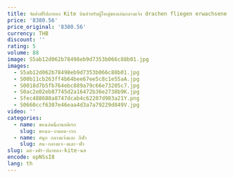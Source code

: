 ```yaml
---
title: จัดส่งฟรีปลาทอง Kite บินสําหรับผู้ใหญ่ของเล่นกลางแจ้ง drachen fliegen erwachsene carrete de cometa windsurf lenkdrachen สนุก
price: '8380.56'
price_original: '8380.56'
currency: THB
discount: ''
rating: 5
volume: 88
image: S5ab12d062b78498eb9d7353b066c88b01.jpg
images:
  - S5ab12d062b78498eb9d7353b066c88b01.jpg
  - S00b11cb263ff4b64bee67ee5c8c1e55aA.jpg
  - S0018d7b5fb764ebc889a79c66e73205c7.jpg
  - S0ac2e02eb87745d2a16472b36e2738b9K.jpg
  - Sfec488688a8747dcab4c62207d983a21Y.png
  - S0660ccf6307e46eaa4d3a7a79229d849V.jpg
video: ''
categories:
  - name: ของเล่น&งานอดิเรก
    slug: ของเล-งานอด-เรก
  - name: สนุก กลางแจ้งและ กีฬา
    slug: สน-กลางแจ-งและ-ฬา
slug: ดส-งฟร-ปลาทอง-kite-นส
encode: opNSsI8
lang: th
---
```

  
